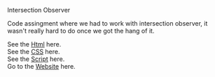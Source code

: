 Intersection Observer

Code assingment where we had to work with intersection observer, it wasn't really hard to do once we got the hang of it.


See the [Html] here.  
See the [CSS] here.  
See the [Script] here.  
Go to the [Website] here.

[website]: http://bjornemmaneel.nl/Intersection%20Observer/index.html
[Html]: index.html
[CSS]: css/master.css
[Script]: javascript/script.js